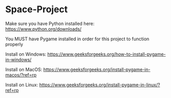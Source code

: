 # Space-Project

Make sure you have Python installed here:
https://www.python.org/downloads/

You MUST have Pygame installed in order for this project to function properly

Install on Windows:
https://www.geeksforgeeks.org/how-to-install-pygame-in-windows/

Install on MacOS:
https://www.geeksforgeeks.org/install-pygame-in-macos/?ref=rp

Install on Linux:
https://www.geeksforgeeks.org/install-pygame-in-linux/?ref=rp

